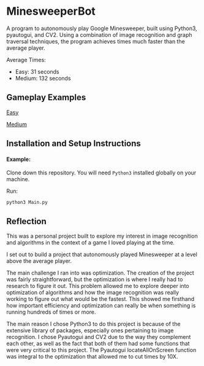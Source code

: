 # MinesweeperBot

A program to autonomously play Google Minesweeper, built using Python3, pyautogui, and CV2. Using a combination of image recognition and graph traversal techniques, the program achieves times much faster than the average player.

Average Times:
- Easy: 31 seconds
- Medium: 132 seconds

## Gameplay Examples

[Easy](https://youtu.be/cROwUfQSFP8)

[Medium](https://youtu.be/lE4W_x1TUSU)

## Installation and Setup Instructions

#### Example:

Clone down this repository. You will need `Python3` installed globally on your machine.

Run:

`python3 Main.py`

## Reflection

This was a personal project built to explore my interest in image recognition and algorithms in the context of a game I loved playing at the time.

I set out to build a project that autonomously played Minesweeper at a level above the average player.

The main challenge I ran into was optimization. The creation of the project was fairly straightforward, but the optimization is where I really had to research to figure it out. This problem allowed me to explore deeper into optimization of algorithms and how the image recognition was really working to figure out what would be the fastest. This showed me firsthand how important efficiency and optimization can really be when something is running hundreds of times or more.

The main reason I chose Python3 to do this project is because of the extensive library of packages, especially ones pertaining to image recognition. I chose Pyautogui and CV2 due to the way they complement each other, as well as the fact that both of them had some functions that were very critical to this project. The Pyautogui locateAllOnScreen function was integral to the optimization that allowed me to cut times by 10X.
